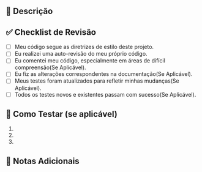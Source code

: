 ## 📝 Descrição

## ✅ Checklist de Revisão

- [ ] Meu código segue as diretrizes de estilo deste projeto.
- [ ] Eu realizei uma auto-revisão do meu próprio código.
- [ ] Eu comentei meu código, especialmente em áreas de difícil compreensão(Se Aplicável).
- [ ] Eu fiz as alterações correspondentes na documentação(Se Aplicável).
- [ ] Meus testes foram atualizados para refletir minhas mudanças(Se Aplicável).
- [ ] Todos os testes novos e existentes passam com sucesso(Se Aplicável).

## 🧪 Como Testar (se aplicável)

1.
2.
3.

## 📌 Notas Adicionais